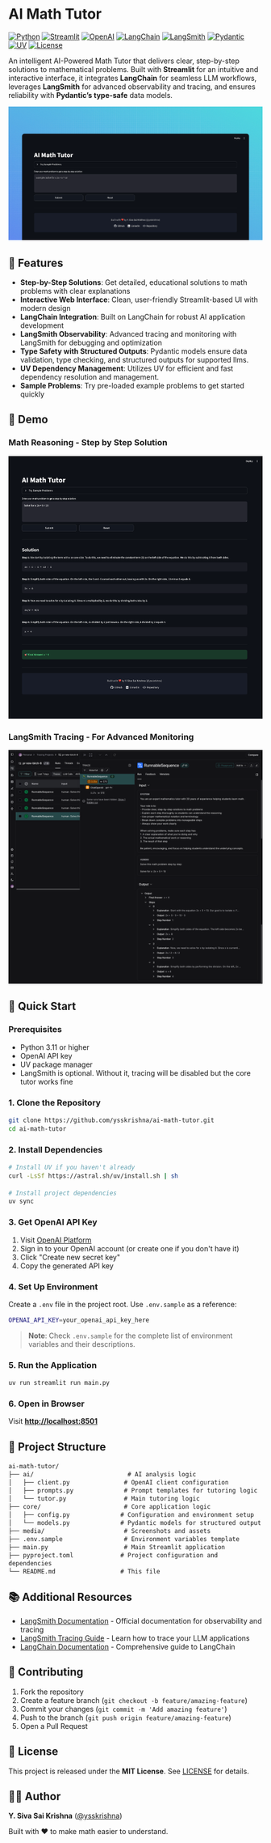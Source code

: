 # AI Math Tutor

[![Python](https://img.shields.io/badge/Python-3.11+-blue.svg)](https://www.python.org/downloads/)
[![Streamlit](https://img.shields.io/badge/Streamlit-1.47+-red.svg)](https://streamlit.io/)
[![OpenAI](https://img.shields.io/badge/OpenAI-GPT--4o-green.svg)](https://openai.com/)
[![LangChain](https://img.shields.io/badge/LangChain-0.3+-orange.svg)](https://langchain.com/)
[![LangSmith](https://img.shields.io/badge/LangSmith-Observability-purple.svg)](https://smith.langchain.com/)
[![Pydantic](https://img.shields.io/badge/Pydantic-2.9+-orange.svg)](https://pydantic.dev/)
[![UV](https://img.shields.io/badge/UV-Package%20Manager-green.svg)](https://docs.astral.sh/uv/)
[![License](https://img.shields.io/badge/License-MIT-green.svg)](LICENSE)


An intelligent AI-Powered Math Tutor that delivers clear, step-by-step solutions to mathematical problems. Built with **Streamlit** for an intuitive and interactive interface, it integrates **LangChain** for seamless LLM workflows, leverages **LangSmith** for advanced observability and tracing, and ensures reliability with **Pydantic’s type-safe** data models.

![AI Math Tutor](media/og.png)

## 📌 Features

- **Step-by-Step Solutions**: Get detailed, educational solutions to math problems with clear explanations
- **Interactive Web Interface**: Clean, user-friendly Streamlit-based UI with modern design
- **LangChain Integration**: Built on LangChain for robust AI application development
- **LangSmith Observability**: Advanced tracing and monitoring with LangSmith for debugging and optimization
- **Type Safety with Structured Outputs**: Pydantic models ensure data validation, type checking, and structured outputs for supported llms.
- **UV Dependency Management**: Utilizes UV for efficient and fast dependency resolution and management.
- **Sample Problems**: Try pre-loaded example problems to get started quickly

## 📸 Demo

### Math Reasoning  - Step by Step Solution
![Step-by-Step Solution](media/step_by_step_solution.png)

### LangSmith Tracing - For Advanced Monitoring
![LangSmith Tracing](media/langsmith_tracing.png)


## 🚀 Quick Start

### **Prerequisites**
- Python 3.11 or higher
- OpenAI API key
- UV package manager
- LangSmith is optional. Without it, tracing will be disabled but the core tutor works fine

### **1. Clone the Repository**

```bash
git clone https://github.com/ysskrishna/ai-math-tutor.git
cd ai-math-tutor
```

### **2. Install Dependencies**

```bash
# Install UV if you haven't already
curl -LsSf https://astral.sh/uv/install.sh | sh

# Install project dependencies
uv sync
```

### **3. Get OpenAI API Key**

1. Visit [OpenAI Platform](https://platform.openai.com/api-keys)
2. Sign in to your OpenAI account (or create one if you don't have it)
3. Click "Create new secret key"
4. Copy the generated API key

### **4. Set Up Environment**

Create a `.env` file in the project root. Use `.env.sample` as a reference:

```bash
OPENAI_API_KEY=your_openai_api_key_here
```

> **Note**: Check `.env.sample` for the complete list of environment variables and their descriptions.

### **5. Run the Application**

```bash
uv run streamlit run main.py
```

### **6. Open in Browser**

Visit **[http://localhost:8501](http://localhost:8501)**

## 📂 Project Structure

```
ai-math-tutor/
├── ai/                          # AI analysis logic
│   ├── client.py               # OpenAI client configuration
│   ├── prompts.py              # Prompt templates for tutoring logic
│   └── tutor.py                # Main tutoring logic
├── core/                       # Core application logic
│   ├── config.py              # Configuration and environment setup
│   └── models.py              # Pydantic models for structured output
├── media/                      # Screenshots and assets
├── .env.sample                 # Environment variables template
├── main.py                     # Main Streamlit application
├── pyproject.toml             # Project configuration and dependencies
└── README.md                  # This file
```

## 📚 Additional Resources

- [LangSmith Documentation](https://docs.langchain.com/langsmith/home) - Official documentation for observability and tracing
- [LangSmith Tracing Guide](https://docs.langchain.com/langsmith/observability-quickstart) - Learn how to trace your LLM applications
- [LangChain Documentation](https://python.langchain.com/docs/introduction/) - Comprehensive guide to LangChain


## 🤝 Contributing

1. Fork the repository
2. Create a feature branch (`git checkout -b feature/amazing-feature`)
3. Commit your changes (`git commit -m 'Add amazing feature'`)
4. Push to the branch (`git push origin feature/amazing-feature`)
5. Open a Pull Request

## 📜 License

This project is released under the **MIT License**.
See [LICENSE](LICENSE) for details.

## 👨‍💻 Author

**Y. Siva Sai Krishna** ([@ysskrishna](https://github.com/ysskrishna))

Built with ❤️ to make math easier to understand.